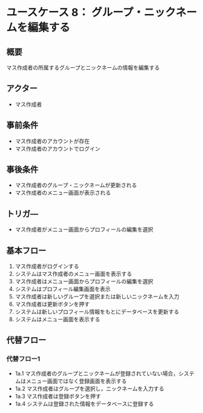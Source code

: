 # ユースケース 8： グループ・ニックネームを編集する

## 概要

マス作成者の所属するグループとニックネームの情報を編集する

## アクター

- マス作成者

## 事前条件

- マス作成者のアカウントが存在
- マス作成者のアカウントでログイン

## 事後条件

- マス作成者のグループ・ニックネームが更新される
- マス作成者のメニュー画面が表示される

## トリガ―

- マス作成者がメニュー画面からプロフィールの編集を選択

## 基本フロー

1. マス作成者がログインする
2. システムはマス作成者のメニュー画面を表示する
3. マス作成者はメニュー画面からプロフィールの編集を選択
4. システムはプロフィール編集画面を表示
5. マス作成者は新しいグループを選択または新しいニックネームを入力
6. マス作成者は更新ボタンを押す
7. システムは新しいプロフィール情報をもとにデータベースを更新する
8. システムはメニュー画面を表示する

## 代替フロー

### 代替フロー1

- 1a.1 マス作成者のグループとニックネームが登録されていない場合，システムはメニュー画面ではなく登録画面を表示する
- 1a.2 マス作成者はグループを選択し，ニックネームを入力する
- 1a.3 マス作成者は登録ボタンを押す
- 1a.4 システムは登録された情報をデータベースに登録する